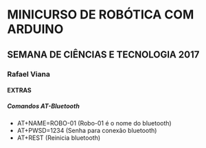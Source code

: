 # MINICURSO DE ROBÓTICA COM ARDUINO
## SEMANA DE CIÊNCIAS E TECNOLOGIA 2017
### Rafael Viana





#### EXTRAS
##### Comandos AT-Bluetooth
 - AT+NAME=ROBO-01 (Robo-01 é o nome do bluetooth)
 - AT+PWSD=1234 (Senha para conexão bluetooth)
 - AT+REST (Reinicia bluetooth)
